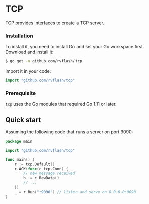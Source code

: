 # TCP

TCP provides interfaces to create a TCP server.


### Installation
    
To install it, you need to install Go and set your Go workspace first.
Download and install it:

```bash
$ go get -u github.com/rvflash/tcp
```    
Import it in your code:
    
```go
import "github.com/rvflash/tcp"
```

### Prerequisite

`tcp` uses the Go modules that required Go 1.11 or later.


## Quick start

Assuming the following code that runs a server on port 9090:

```go
package main

import "github.com/rvflash/tcp"

func main() {
	r := tcp.Default()
	r.ACK(func(c tcp.Conn) {
		// new message received
		b := c.RawData()
		// ...
	})
	_ = r.Run(":9090") // listen and serve on 0.0.0.0:9090
}
```
